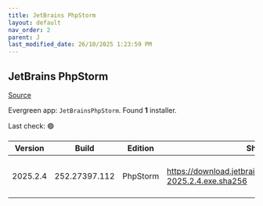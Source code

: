 ```yaml
---
title: JetBrains PhpStorm
layout: default
nav_order: 2
parent: J
last_modified_date: 26/10/2025 1:23:59 PM
---
```


## JetBrains PhpStorm

[Source](https://www.jetbrains.com/phpstorm)

Evergreen app: `JetBrainsPhpStorm`. Found **1** installer.

Last check: 🟢

| Version  | Build         | Edition  | Sha256                                                             | Date       | Size      | Type | URI                                                                                                                        |
| -------- | ------------- | -------- | ------------------------------------------------------------------ | ---------- | --------- | ---- | -------------------------------------------------------------------------------------------------------------------------- |
| 2025.2.4 | 252.27397.112 | PhpStorm | https://download.jetbrains.com/webide/PhpStorm-2025.2.4.exe.sha256 | 24/10/2025 | 952893824 | exe  | [https://download.jetbrains.com/webide/PhpStorm-2025.2.4.exe](https://download.jetbrains.com/webide/PhpStorm-2025.2.4.exe) |
